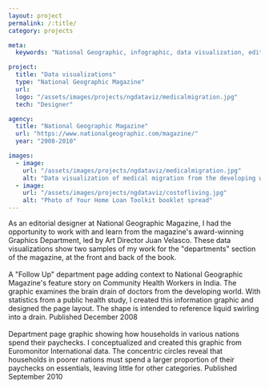 ```yaml
---
layout: project
permalink: /:title/
category: projects

meta:
  keywords: "National Geographic, infographic, data visualization, editorial design, publication design"

project:
  title: "Data visualizations"
  type: "National Geographic Magazine"
  url: 
  logo: "/assets/images/projects/ngdataviz/medicalmigration.jpg"
  tech: "Designer"

agency:
  title: "National Geographic Magazine"
  url: "https://www.nationalgeographic.com/magazine/"
  year: "2008-2010"

images:
  - image:
    url: "/assets/images/projects/ngdataviz/medicalmigration.jpg"
    alt: "Data visualization of medical migration from the developing world"
  - image:
    url: "/assets/images/projects/ngdataviz/costofliving.jpg"
    alt: "Photo of Your Home Loan Toolkit booklet spread"
---
```

<p>
As an editorial designer at National Geographic Magazine, I had the opportunity to work with and learn from the magazine's award-winning Graphics Department, led by Art Director Juan Velasco. These data visualizations show two samples of my work for the "departments" section of the magazine, at the front and back of the book.   
<br>
<br>
A "Follow Up" department page adding context to National Geographic Magazine's feature story on Community Health Workers in India. The graphic examines the brain drain of doctors from the developing world. With statistics from a public health study, I created this information graphic and designed the page layout. The shape is intended to reference liquid swirling into a drain. Published December 2008
<br>
<br>
Department page graphic showing how households in various nations spend their paychecks. I conceptualized and created this graphic from Euromonitor International data. The concentric circles reveal that households in poorer nations must spend a larger proportion of their paychecks on essentials, leaving little for other categories. Published September 2010
</p>